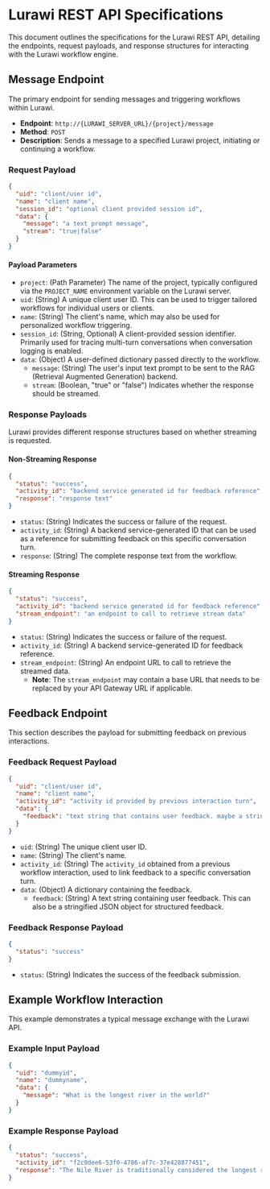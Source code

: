 # Lurawi REST API Specifications

This document outlines the specifications for the Lurawi REST API, detailing the endpoints, request payloads, and response structures for interacting with the Lurawi workflow engine.

## Message Endpoint

The primary endpoint for sending messages and triggering workflows within Lurawi.

*   **Endpoint**: `http://{LURAWI_SERVER_URL}/{project}/message`
*   **Method**: `POST`
*   **Description**: Sends a message to a specified Lurawi project, initiating or continuing a workflow.

### Request Payload

```json
{
  "uid": "client/user id",
  "name": "client name",
  "session_id": "optional client provided session id",
  "data": {
    "message": "a text prompt message",
    "stream": "true|false"
  }
}
```

#### Payload Parameters

*   `project`: (Path Parameter) The name of the project, typically configured via the `PROJECT_NAME` environment variable on the Lurawi server.
*   `uid`: (String) A unique client user ID. This can be used to trigger tailored workflows for individual users or clients.
*   `name`: (String) The client's name, which may also be used for personalized workflow triggering.
*   `session_id`: (String, Optional) A client-provided session identifier. Primarily used for tracing multi-turn conversations when conversation logging is enabled.
*   `data`: (Object) A user-defined dictionary passed directly to the workflow.
    *   `message`: (String) The user's input text prompt to be sent to the RAG (Retrieval Augmented Generation) backend.
    *   `stream`: (Boolean, "true" or "false") Indicates whether the response should be streamed.

### Response Payloads

Lurawi provides different response structures based on whether streaming is requested.

#### Non-Streaming Response

```json
{
  "status": "success",
  "activity_id": "backend service generated id for feedback reference",
  "response": "response text"
}
```

*   `status`: (String) Indicates the success or failure of the request.
*   `activity_id`: (String) A backend service-generated ID that can be used as a reference for submitting feedback on this specific conversation turn.
*   `response`: (String) The complete response text from the workflow.

#### Streaming Response

```json
{
  "status": "success",
  "activity_id": "backend service generated id for feedback reference",
  "stream_endpoint": "an endpoint to call to retrieve stream data"
}
```

*   `status`: (String) Indicates the success or failure of the request.
*   `activity_id`: (String) A backend service-generated ID for feedback reference.
*   `stream_endpoint`: (String) An endpoint URL to call to retrieve the streamed data.
    *   **Note**: The `stream_endpoint` may contain a base URL that needs to be replaced by your API Gateway URL if applicable.

## Feedback Endpoint

This section describes the payload for submitting feedback on previous interactions.

### Feedback Request Payload

```json
{
  "uid": "client/user id",
  "name": "client name",
  "activity_id": "activity id provided by previous interaction turn",
  "data": {
    "feedback": "text string that contains user feedback. maybe a stringified JSON object"
  }
}
```

*   `uid`: (String) The unique client user ID.
*   `name`: (String) The client's name.
*   `activity_id`: (String) The `activity_id` obtained from a previous workflow interaction, used to link feedback to a specific conversation turn.
*   `data`: (Object) A dictionary containing the feedback.
    *   `feedback`: (String) A text string containing user feedback. This can also be a stringified JSON object for structured feedback.

### Feedback Response Payload

```json
{
  "status": "success"
}
```

*   `status`: (String) Indicates the success of the feedback submission.

## Example Workflow Interaction

This example demonstrates a typical message exchange with the Lurawi API.

### Example Input Payload

```json
{
  "uid": "dummyid",
  "name": "dummyname",
  "data": {
    "message": "What is the longest river in the world?"
  }
}
```

### Example Response Payload

```json
{
  "status": "success",
  "activity_id": "f2c0dee6-53f0-4786-af7c-37e428877451",
  "response": "The Nile River is traditionally considered the longest river in the world, stretching about 6,650 kilometers (4,130 miles). It flows north through northeastern Africa into the Mediterranean Sea.\n\nHowever, some recent measurements argue that the Amazon River in South America could be slightly longer, depending on the criteria used and the measurement of its tributaries. The Amazon is about 6,400 to 7,062 kilometers (3,980 to 4,390 miles) long, depending on the source.\nThe debate remains open, but the Nile is still often credited as the longest."
}
```
